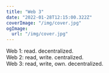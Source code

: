 ```yaml
---
title: "Web 3"
date: "2022-01-28T12:15:00.322Z"
coverImage: "/img/cover.jpg"
ogImage:
  url: "/img/cover.jpg"
---
```


Web 1: read. decentralized.  
Web 2: read, write. centralized.   
Web 3: read, write, own. decentralized.  
